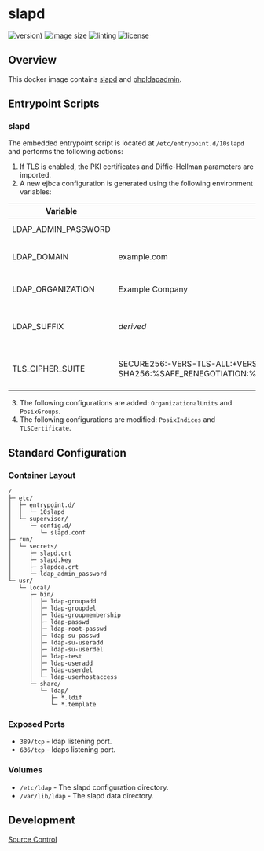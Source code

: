 # slapd

[![version)](https://img.shields.io/docker/v/crashvb/slapd/latest)](https://hub.docker.com/repository/docker/crashvb/slapd)
[![image size](https://img.shields.io/docker/image-size/crashvb/slapd/latest)](https://hub.docker.com/repository/docker/crashvb/slapd)
[![linting](https://img.shields.io/badge/linting-hadolint-yellow)](https://github.com/hadolint/hadolint)
[![license](https://img.shields.io/github/license/crashvb/slapd-docker.svg)](https://github.com/crashvb/slapd-docker/blob/master/LICENSE.md)

## Overview

This docker image contains [slapd](https://www.openldap.org/) and [phpldapadmin](https://phpldapadmin.sourceforge.net/wiki/).

## Entrypoint Scripts

### slapd

The embedded entrypoint script is located at `/etc/entrypoint.d/10slapd` and performs the following actions:

1. If TLS is enabled, the PKI certificates and Diffie-Hellman parameters are imported.
2. A new ejbca configuration is generated using the following environment variables:

 | Variable | Default Value | Description |
 | ---------| ------------- | ----------- |
 | LDAP\_ADMIN\_PASSWORD | | The ldap root password. |
 | LDAP\_DOMAIN | example.com | The name of the ldap domain |
 | LDAP\_ORGANIZATION | Example Company | The name of the ldap organization. |
 | LDAP\_SUFFIX | _derived_ | The corresponding ldap suffix (base DN) |
 | TLS\_CIPHER\_SUITE | SECURE256:-VERS-TLS-ALL:+VERS-TLS1.3:+VERS-TLS1.2:+VERS-DTLS1.2:+SIGN-RSA-SHA256:%SAFE\_RENEGOTIATION:%STATELESS\_COMPRESSION:%LATEST\_RECORD\_VERSION | The TLS ciphers use to restrict connects. |

3. The following configurations are added: `OrganizationalUnits` and `PosixGroups`.
4. The following configurations are modified: `PosixIndices` and `TLSCertificate`.

## Standard Configuration

### Container Layout

```
/
├─ etc/
│  ├─ entrypoint.d/
│  │  └─ 10slapd
│  └─ supervisor/
│     └─ config.d/
│        └─ slapd.conf
├─ run/
│  └─ secrets/
│     ├─ slapd.crt
│     ├─ slapd.key
│     ├─ slapdca.crt
│     └─ ldap_admin_password
└─ usr/
   └─ local/
      ├─ bin/
      │  ├─ ldap-groupadd
      │  ├─ ldap-groupdel
      │  ├─ ldap-groupmembership
      │  ├─ ldap-passwd
      │  ├─ ldap-root-passwd
      │  ├─ ldap-su-passwd
      │  ├─ ldap-su-useradd
      │  ├─ ldap-su-userdel
      │  ├─ ldap-test
      │  ├─ ldap-useradd
      │  ├─ ldap-userdel
      │  └─ ldap-userhostaccess
      └─ share/
         └─ ldap/
            ├─ *.ldif
            └─ *.template
```

### Exposed Ports

* `389/tcp` - ldap listening port.
* `636/tcp` - ldaps listening port.

### Volumes

* `/etc/ldap` - The slapd configuration directory.
* `/var/lib/ldap` - The slapd data directory.

## Development

[Source Control](https://github.com/crashvb/slapd-docker)

